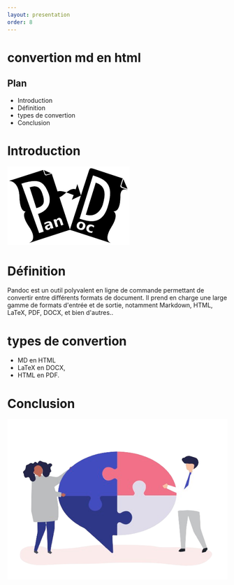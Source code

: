```yaml
---
layout: presentation
order: 8
---
```



# convertion md en html


<!-- new slide -->


## Plan


- Introduction
- Définition
- types de convertion
- Conclusion
<!-- new slide -->


# Introduction

![Pandoc](./images/pandoc.png)
<!-- new slide -->


# Définition

Pandoc est un outil polyvalent en ligne de commande permettant de convertir entre différents formats de document. Il prend en charge une large gamme de formats d'entrée et de sortie, notamment Markdown, HTML, LaTeX, PDF, DOCX, et bien d'autres..


<!-- new slide -->


# types de convertion

- MD en HTML
- LaTeX en DOCX,
- HTML en PDF.
<!-- new slide -->

# Conclusion

![Conclusion](./images/conclusion.png)
